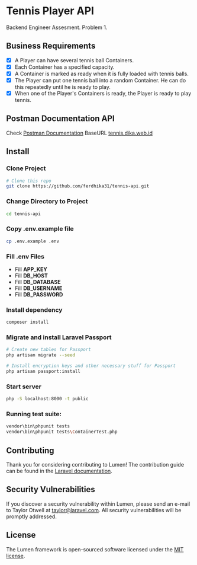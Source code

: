 # Tennis Player API

Backend Engineer Assesment. Problem 1.

## Business Requirements

- [x] A Player can have several tennis ball Containers.
- [x] Each Container has a specified capacity.
- [x] A Container is marked as ready when it is fully loaded with tennis balls.
- [x] The Player can put one tennis ball into a random Container. He can do this repeatedly until he is ready to play.
- [x] When one of the Player's Containers is ready, the Player is ready to play tennis.

## Postman Documentation API

Check [Postman Documentation](https://documenter.getpostman.com/view/12023164/TVmQfGUX) 
BaseURL [tennis.dika.web.id](http://tennis.dika.web.id) 


## Install

### Clone Project
```bash
# Clone this repo
git clone https://github.com/ferdhika31/tennis-api.git
```

### Change Directory to Project
```bash
cd tennis-api
```

### Copy .env.example file
```bash
cp .env.example .env
```

### Fill .env Files

- Fill **APP_KEY**
- Fill **DB_HOST**
- Fill **DB_DATABASE**
- Fill **DB_USERNAME**
- Fill **DB_PASSWORD**

### Install dependency

```bash
composer install
```

### Migrate and install Laravel Passport

```bash
# Create new tables for Passport
php artisan migrate --seed

# Install encryption keys and other necessary stuff for Passport
php artisan passport:install
```

### Start server
```bash
php -S localhost:8000 -t public
```

### Running test suite:

```bash
vendor\bin\phpunit tests
vendor\bin\phpunit tests\ContainerTest.php
```

## Contributing

Thank you for considering contributing to Lumen! The contribution guide can be found in the [Laravel documentation](https://laravel.com/docs/contributions).

## Security Vulnerabilities

If you discover a security vulnerability within Lumen, please send an e-mail to Taylor Otwell at taylor@laravel.com. All security vulnerabilities will be promptly addressed.

## License

The Lumen framework is open-sourced software licensed under the [MIT license](https://opensource.org/licenses/MIT).
